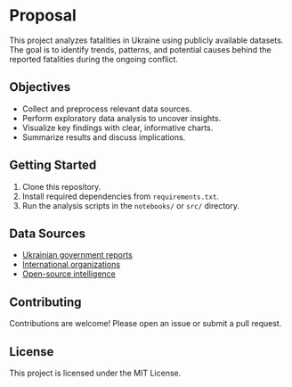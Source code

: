 # Proposal
This project analyzes fatalities in Ukraine using publicly available datasets. The goal is to identify trends, patterns, and potential causes behind the reported fatalities during the ongoing conflict.

## Objectives

- Collect and preprocess relevant data sources.
- Perform exploratory data analysis to uncover insights.
- Visualize key findings with clear, informative charts.
- Summarize results and discuss implications.

## Getting Started

1. Clone this repository.
2. Install required dependencies from `requirements.txt`.
3. Run the analysis scripts in the `notebooks/` or `src/` directory.

## Data Sources

- [Ukrainian government reports](#)
- [International organizations](#)
- [Open-source intelligence](#)

## Contributing

Contributions are welcome! Please open an issue or submit a pull request.

## License

This project is licensed under the MIT License.

